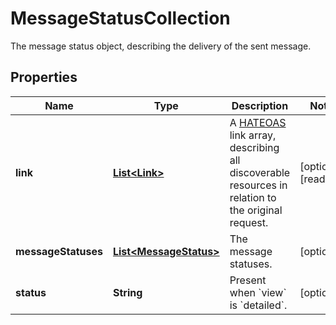 

# MessageStatusCollection

The message status object, describing the delivery of the sent message.

## Properties

| Name | Type | Description | Notes |
|------------ | ------------- | ------------- | -------------|
|**link** | [**List&lt;Link&gt;**](Link.md) | A [HATEOAS](https://en.wikipedia.org/wiki/HATEOAS) link array, describing all discoverable resources in relation to the original request. |  [optional] [readonly] |
|**messageStatuses** | [**List&lt;MessageStatus&gt;**](MessageStatus.md) | The message statuses. |  [optional] |
|**status** | **String** | Present when &#x60;view&#x60; is &#x60;detailed&#x60;. |  [optional] |



